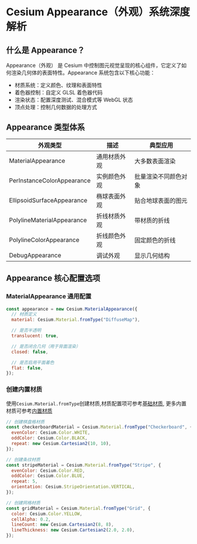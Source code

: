 # Cesium Appearance（外观）系统深度解析

## 什么是 Appearance？

Appearance（外观） 是 Cesium 中控制图元视觉呈现的核心组件，它定义了如何渲染几何体的表面特性。Appearance 系统包含以下核心功能：

- 材质系统：定义颜色、纹理和表面特性
- 着色器控制：自定义 GLSL 着色器代码
- 渲染状态：配置深度测试、混合模式等 WebGL 状态
- 顶点处理：控制几何数据的处理方式

## Appearance 类型体系

| 外观类型                   | 描述         | 典型应用             |
| -------------------------- | ------------ | -------------------- |
| MaterialAppearance         | 通用材质外观 | 大多数表面渲染       |
| PerInstanceColorAppearance | 实例颜色外观 | 批量渲染不同颜色对象 |
| EllipsoidSurfaceAppearance | 椭球表面外观 | 贴合地球表面的图元   |
| PolylineMaterialAppearance | 折线材质外观 | 带材质的折线         |
| PolylineColorAppearance    | 折线颜色外观 | 固定颜色的折线       |
| DebugAppearance            | 调试外观     | 显示几何结构         |

## Appearance 核心配置选项

### MaterialAppearance 通用配置

```js
const appearance = new Cesium.MaterialAppearance({
  // 材质定义
  material: Cesium.Material.fromType("DiffuseMap"),

  // 是否半透明
  translucent: true,

  // 是否闭合几何（用于背面渲染）
  closed: false,

  // 是否启用平面着色
  flat: false,
});
```

### 创建内置材质

使用`Cesium.Material.fromType`创建材质,材质配置项可参考[基础材质](./Basics/09_材质.md),
更多内置材质可参考[内置材质](https://cesium.com/learn/cesiumjs/ref-doc/Material.html)

```js
// 创建棋盘格材质
const checkerboardMaterial = Cesium.Material.fromType("Checkerboard", {
  evenColor: Cesium.Color.WHITE,
  oddColor: Cesium.Color.BLACK,
  repeat: new Cesium.Cartesian2(10, 10),
});

// 创建条纹材质
const stripeMaterial = Cesium.Material.fromType("Stripe", {
  evenColor: Cesium.Color.RED,
  oddColor: Cesium.Color.BLUE,
  repeat: 5,
  orientation: Cesium.StripeOrientation.VERTICAL,
});

// 创建网格材质
const gridMaterial = Cesium.Material.fromType("Grid", {
  color: Cesium.Color.YELLOW,
  cellAlpha: 0.2,
  lineCount: new Cesium.Cartesian2(8, 8),
  lineThickness: new Cesium.Cartesian2(2.0, 2.0),
});
```
